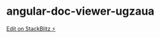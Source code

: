 # angular-doc-viewer-ugzaua

[Edit on StackBlitz ⚡️](https://stackblitz.com/edit/angular-doc-viewer-ugzaua)